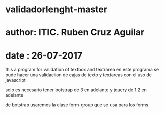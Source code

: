 # validadorlenght-master
# author: ITIC. Ruben Cruz Aguilar
# date : 26-07-2017
this a program for validation of textbox and textrarea
en este programa se pude hacer una validaciion de cajas de texto y textareas con el uso de javascript

solo es necesario tener botstrap de 3 en adelante y jquery de 1.2 en adelante

de botstrap usaremos la clase form-group que se usa para los forms
